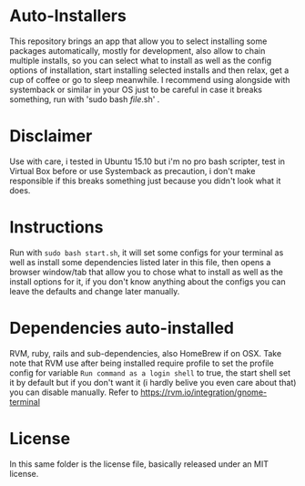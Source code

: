 # Auto-Installers

This repository brings an app that allow you to select installing some packages automatically, mostly for development, also allow to chain multiple installs, so you can select what to install as well as the config options of installation, start installing selected installs and then relax, get a cup of coffee or go to sleep meanwhile.
I recommend using alongside with systemback or similar in your OS just to be careful in case it breaks something, run with 'sudo bash _file_.sh' .

# Disclaimer

Use with care, i tested in Ubuntu 15.10 but i'm no pro bash scripter, test in Virtual Box before or use Systemback as precaution, i don't make responsible if this breaks something just because you didn't look what it does.

# Instructions

Run with `sudo bash start.sh`, it will set some configs for your terminal as well as install some dependencies listed later in this file, then opens a browser window/tab that allow you to chose what to install as well as the install options for it, if you don't know anything about the configs you can leave the defaults and change later manually.

# Dependencies auto-installed

RVM, ruby, rails and sub-dependencies, also HomeBrew if on OSX.
Take note that RVM use after being installed require profile to set the profile config for variable `Run command as a login shell` to true, the start shell set it by default but if you don't want it (i hardly belive you even care about that) you can disable manually. Refer to https://rvm.io/integration/gnome-terminal

# License

In this same folder is the license file, basically released under an MIT license.